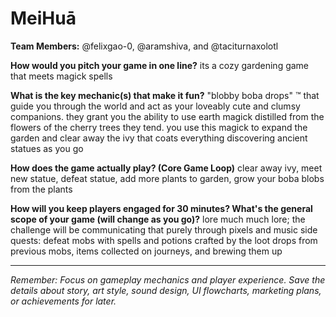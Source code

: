 # MeiHuā

**Team Members:** @felixgao-0, @aramshiva, and @taciturnaxolotl

**How would you pitch your game in one line?**
its a cozy gardening game that meets magick spells 

**What is the key mechanic(s) that make it fun?**
"blobby boba drops" :tm:  that guide you through the world and act as your loveably cute and clumsy companions. they grant you the ability to use earth magick distilled from the flowers of the cherry trees they tend. you use this magick to expand the garden and clear away the ivy that coats everything discovering ancient statues as you go

**How does the game actually play? (Core Game Loop)**
clear away ivy, meet new statue, defeat statue, add more plants to garden, grow your boba blobs from the plants

**How will you keep players engaged for 30 minutes? What's the general scope of your game (will change as you go)?**
lore much much lore; the challenge will be communicating that purely through pixels and music
side quests: defeat mobs with spells and potions crafted by the loot drops from previous mobs, items collected on journeys, and brewing them up

---
*Remember: Focus on gameplay mechanics and player experience. Save the details about story, art style, sound design, UI flowcharts, marketing plans, or achievements for later.*
